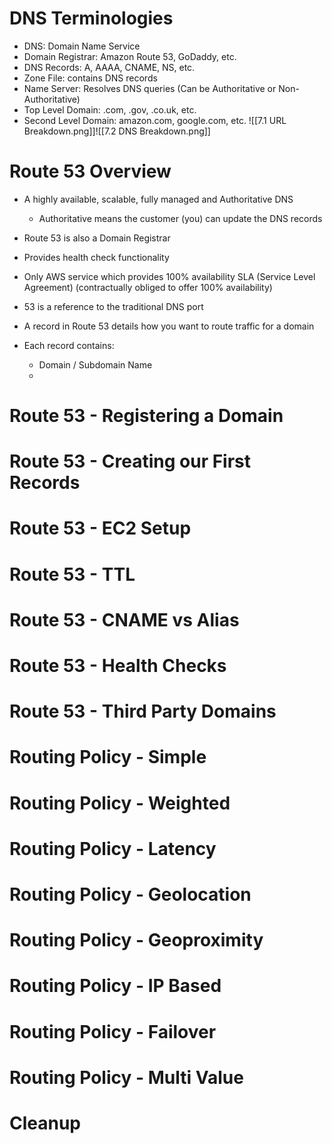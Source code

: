 # DNS Terminologies
- DNS: Domain Name Service
- Domain Registrar: Amazon Route 53, GoDaddy, etc.
- DNS Records: A, AAAA, CNAME, NS, etc.
- Zone File: contains DNS records
- Name Server: Resolves DNS queries (Can be Authoritative or Non-Authoritative)
- Top Level Domain: .com, .gov, .co.uk, etc.
- Second Level Domain: amazon.com, google.com, etc.
![[7.1 URL Breakdown.png]]![[7.2 DNS Breakdown.png]]
# Route 53 Overview
- A highly available, scalable, fully managed and Authoritative DNS
	- Authoritative means the customer (you) can update the DNS records
- Route 53 is also a Domain Registrar
- Provides health check functionality
- Only AWS service which provides 100% availability SLA (Service Level Agreement) (contractually obliged to offer 100% availability)
- 53 is a reference to the traditional DNS port

- A record in Route 53 details how you want to route traffic for a domain
- Each record contains:
	- Domain / Subdomain Name 
	- 
# Route 53 - Registering a Domain
# Route 53 - Creating our First Records
# Route 53 - EC2 Setup
# Route 53 - TTL
# Route 53 - CNAME vs Alias
# Route 53 - Health Checks
# Route 53 - Third Party Domains
# Routing Policy - Simple
# Routing Policy - Weighted
# Routing Policy - Latency

# Routing Policy - Geolocation
# Routing Policy - Geoproximity
# Routing Policy - IP Based
# Routing Policy - Failover

# Routing Policy - Multi Value
# Cleanup